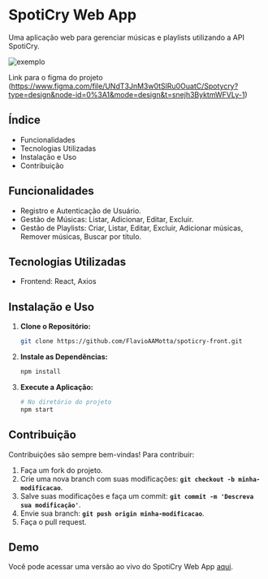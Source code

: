 # **SpotiCry Web App**

Uma aplicação web para gerenciar músicas e playlists utilizando a API SpotiCry.

![exemplo](exemploFront.png)

Link para o figma do projeto (https://www.figma.com/file/UNdT3JnM3w0tSlRu0OuatC/Spotycry?type=design&node-id=0%3A1&mode=design&t=snejh3ByktmWFVLy-1)

## **Índice**

- Funcionalidades
- Tecnologias Utilizadas
- Instalação e Uso
- Contribuição

## **Funcionalidades**

- Registro e Autenticação de Usuário.
- Gestão de Músicas: Listar, Adicionar, Editar, Excluir.
- Gestão de Playlists: Criar, Listar, Editar, Excluir, Adicionar músicas, Remover músicas, Buscar por título.

## **Tecnologias Utilizadas**

- Frontend: React, Axios

## **Instalação e Uso**

1. **Clone o Repositório:**

    ```bash
    git clone https://github.com/FlavioAAMotta/spoticry-front.git
    ```

2. **Instale as Dependências:**

    ```bash
    npm install
    ```

3. **Execute a Aplicação:**

    ```bash
    # No diretório do projeto
    npm start
    ```

## **Contribuição**

Contribuições são sempre bem-vindas! Para contribuir:

1. Faça um fork do projeto.
2. Crie uma nova branch com suas modificações: **`git checkout -b minha-modificacao`**.
3. Salve suas modificações e faça um commit: **`git commit -m 'Descreva sua modificação'`**.
4. Envie sua branch: **`git push origin minha-modificacao`**.
5. Faça o pull request.

## **Demo**

Você pode acessar uma versão ao vivo do SpotiCry Web App [aqui](https://flavioaamotta.github.io/spoticry-front/).
